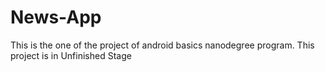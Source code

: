 # News-App
This is the one of the project of android basics nanodegree program. This project is in Unfinished Stage

